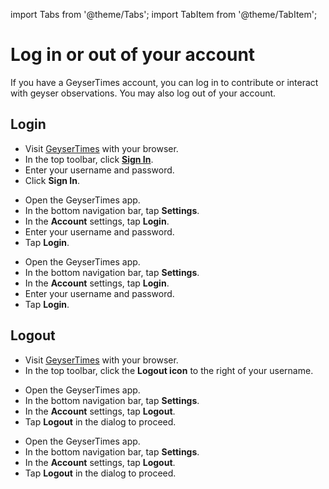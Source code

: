 import Tabs from '@theme/Tabs';
import TabItem from '@theme/TabItem';

# Log in or out of your account

If you have a GeyserTimes account, you can log in to contribute or interact with geyser observations. You may also log out of your account.

## Login 

<Tabs groupId="os">
<TabItem value="web" label="Website">

* Visit [GeyserTimes](https://geysertimes.org) with your browser.
* In the top toolbar, click **[Sign In](https://geysertimes.org/login.php)**.
* Enter your username and password.
* Click **Sign In**.

</TabItem>
<TabItem value="android" label="Android">

* Open the GeyserTimes app.
* In the bottom navigation bar, tap **Settings**. 
* In the **Account** settings, tap **Login**.
* Enter your username and password.
* Tap **Login**.

</TabItem>
<TabItem value="iOS" label="iOS">

* Open the GeyserTimes app.
* In the bottom navigation bar, tap **Settings**. 
* In the **Account** settings, tap **Login**.
* Enter your username and password.
* Tap **Login**.

</TabItem>
</Tabs>

## Logout

<Tabs groupId="os">
<TabItem value="web" label="Website">

* Visit [GeyserTimes](https://geysertimes.org) with your browser.
* In the top toolbar, click the **Logout icon** to the right of your username.

</TabItem>
<TabItem value="android" label="Android">

* Open the GeyserTimes app.
* In the bottom navigation bar, tap **Settings**. 
* In the **Account** settings, tap **Logout**.
* Tap **Logout** in the dialog to proceed.

</TabItem>
<TabItem value="iOS" label="iOS">

* Open the GeyserTimes app.
* In the bottom navigation bar, tap **Settings**. 
* In the **Account** settings, tap **Logout**.
* Tap **Logout** in the dialog to proceed.

</TabItem>
</Tabs>